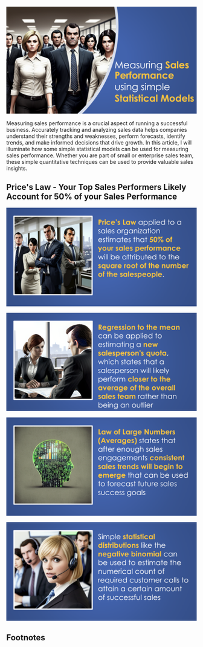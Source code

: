 ![Cover - Sales Team](https://raw.githubusercontent.com/bartczernicki/Articles/main/20230129-MeasuringSalesPerformanceUsingSimpleStatisticalModels/Image-CoverofSalesTeam.png)

Measuring sales performance is a crucial aspect of running a successful business. Accurately tracking and analyzing sales data helps companies understand their strengths and weaknesses, perform forecasts, identify trends, and make informed decisions that drive growth. In this article, I will illuminate how some simple statistical models can be used for measuring sales performance. Whether you are part of small or enterprise sales team, these simple quantitative techniques can be used to provide valuable sales insights.

## Price's Law - Your Top Sales Performers Likely Account for 50% of your Sales Performance

![Sales Price's Law](https://raw.githubusercontent.com/bartczernicki/Articles/main/20230129-MeasuringSalesPerformanceUsingSimpleStatisticalModels/Image-SalesPricesLaw.png)

![Sales - Regression to the Mean](https://raw.githubusercontent.com/bartczernicki/Articles/main/20230129-MeasuringSalesPerformanceUsingSimpleStatisticalModels/Image-SalesRegressionToMean.png)

![Sales - Law of Large Numbers](https://raw.githubusercontent.com/bartczernicki/Articles/main/20230129-MeasuringSalesPerformanceUsingSimpleStatisticalModels/Image-SalesLawOfLargeNumbers.png)

![Sales - Call Center](https://raw.githubusercontent.com/bartczernicki/Articles/main/20230129-MeasuringSalesPerformanceUsingSimpleStatisticalModels/Image-SalesCallCenter.png)

## Footnotes
[^1]: Price's Law: https://salesmetry.com/blog/2021/01/22/prices-law-competence-is-linear-incompetence-is-exponential/  
[^2]: Price's Law - Jordan Peterson Video: https://www.youtube.com/watch?v=8z3OZ7QuJE0  
[^3]: Regression To the Mean: https://www.statisticshowto.com/regression-mean/  
[^4]: Law of Large Numbers: https://www.investopedia.com/terms/l/lawoflargenumbers.asp  
[^5]: Negative Binomial Distribution Details: https://dlsun.github.io/probability/negative-binomial.html  
